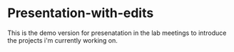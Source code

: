# Presentation-with-edits
This is the demo version for presenatation in the lab meetings to introduce the projects i'm currently working on.
